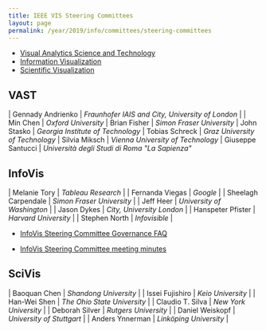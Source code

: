 ```yaml
---
title: IEEE VIS Steering Committees
layout: page
permalink: /year/2019/info/committees/steering-committees
---
```


* [Visual Analytics Science and Technology](#vast)
* [Information Visualization](#infovis)
* [Scientific Visualization](#scivis)

## <a name="vast"></a> VAST
| Gennady Andrienko | *Fraunhofer IAIS and City, University of London* |
| Min Chen	| *Oxford University*
| Brian Fisher	| *Simon Fraser University*
| John Stasko	| *Georgia Institute of Technology*
| Tobias Schreck	| *Graz University of Technology*
| Silvia Miksch	| *Vienna University of Technology*
| Giuseppe Santucci	| *Università degli Studi di Roma "La Sapienza"*

## <a name="infovis"></a> InfoVis
| Melanie Tory | *Tableau Research* |
| Fernanda Viegas | *Google* |
| Sheelagh Carpendale | *Simon Fraser University* |
| Jeff Heer | *University of Washington* |
| Jason Dykes | *City, University London* |
| Hanspeter Pfister | *Harvard University* |
| Stephen North | *Infovisible* |

* [InfoVis Steering Committee Governance FAQ](/attachments/InfoVis_SC_Policies_FAQ.pdf)

* [InfoVis Steering Committee meeting minutes](/governance/infovis-steering-committee/minutes)


## <a name="scivis"></a> SciVis
| Baoquan Chen | *Shandong University* |
| Issei Fujishiro | *Keio University* |
| Han-Wei Shen | *The Ohio State University* |
| Claudio T. Silva | *New York University* |
| Deborah Silver | *Rutgers University* |
| Daniel Weiskopf | *University of Stuttgart* |
| Anders Ynnerman | *Linköping University* |
